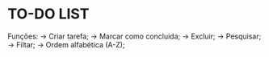 # TO-DO LIST

Funções:
    -> Criar tarefa;
    -> Marcar como concluida;
    -> Excluir;
    -> Pesquisar;
    -> Filtar;
    -> Ordem alfabética (A-Z);

<!-- 
This template provides a minimal setup to get React working in Vite with HMR and some ESLint rules.

Currently, two official plugins are available:

- [@vitejs/plugin-react](https://github.com/vitejs/vite-plugin-react/blob/main/packages/plugin-react/README.md) uses [Babel](https://babeljs.io/) for Fast Refresh
- [@vitejs/plugin-react-swc](https://github.com/vitejs/vite-plugin-react-swc) uses [SWC](https://swc.rs/) for Fast Refresh -->
 
 
